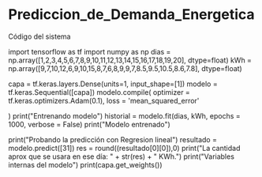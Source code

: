 # Prediccion_de_Demanda_Energetica
Código del  sistema

import tensorflow as tf
import numpy as np
dias = np.array([1,2,3,4,5,6,7,8,9,10,11,12,13,14,15,16,17,18,19,20], dtype=float)
kWh = np.array([9,7,10,12,6,9,10,15,8,7,6,8,9,9,7,8.5,9.5,10.5,8.6,7.8], dtype=float)

capa = tf.keras.layers.Dense(units=1, input_shape=[1])
modelo = tf.keras.Sequential([capa])
modelo.compile(
    optimizer = tf.keras.optimizers.Adam(0.1),
    loss = 'mean_squared_error'

)
print("Entrenando modelo")
historial = modelo.fit(dias, kWh, epochs = 1000, verbose = False)
print("Modelo entrenado")


print("Probando la predicción con Regresion lineal")
resultado = modelo.predict([31])
res = round((resultado[0][0]),0)
print("La cantidad aprox que se usara en ese día: " + str(res) + " KWh.")
print("Variables internas del modelo")
print(capa.get_weights())
